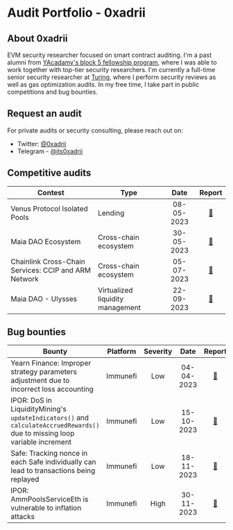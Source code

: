 # Audit Portfolio - 0xadrii

## About 0xadrii
EVM security researcher focused on smart contract auditing. 
I'm a past alumni from [YAcadamy's block 5 fellowship program](https://yacademy.dev/fellowships/), where I was able to work together with top-tier security researchers.
I'm currently a full-time senior security researcher at [Turing](https://www.turingconsulting.group/), where I perform security reviews as well as gas optimization audits. 
In my free time, I take part in public competitions and bug bounties.

## Request an audit
For private audits or security consulting, please reach out on:
- Twitter: [@0xadrii](https://twitter.com/0xadrii)
- Telegram - [@its0xadrii](https://t.me/its0xadrii)

## Competitive audits
| Contest | Type | Date | Report |
| - | - | :-: | :-: |
| Venus Protocol Isolated Pools | Lending | 08-05-2023 | [📄](/competitive_audits/venus_isolated_pools_15-05-2023.md) 
| Maia DAO Ecosystem | Cross-chain ecosystem | 30-05-2023 | [📄](/competitive_audits/maia_dao_ecosystem_05-07-2023.md) 
| Chainlink Cross-Chain Services: CCIP and ARM Network | Cross-chain ecosystem | 05-07-2023 | [📄](/competitive_audits/maia_dao_ulysses_22-09-2023.md)
| Maia DAO - Ulysses | Virtualized liquidity management | 22-09-2023 | [📄](/competitive_audits/maia_dao_ulysses_22-09-2023.md) 


## Bug bounties
| Bounty | Platform | Severity | Date | Report |
| - | - | :-: | :-: | :-: |
| Yearn Finance: Improper strategy parameters adjustment due to incorrect loss accounting | Immunefi | Low | 04-04-2023 | [📄](/bounties/yearn_04-04-2023.md) 
| IPOR: DoS in LiquidityMining's `updateIndicators()` and `calculateAccruedRewards()` due to missing loop variable increment | Immunefi | Low | 15-10-2023 | [📄](/bounties/ipor_15-10-2023.md) 
| Safe: Tracking nonce in each Safe individually can lead to transactions being replayed | Immunefi | Low | 18-11-2023 | [📄](/bounties/safe_18-11-2023.md) 
| IPOR: AmmPoolsServiceEth is vulnerable to inflation attacks | Immunefi | High | 30-11-2023 | [📄](/bounties/ipor_30-11-2023.md) 

